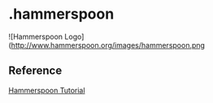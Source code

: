 # .hammerspoon

![Hammerspoon Logo](http://www.hammerspoon.org/images/hammerspoon.png

## Reference

[Hammerspoon Tutorial](https://johngrib.github.io/wiki/hammerspoon/)
